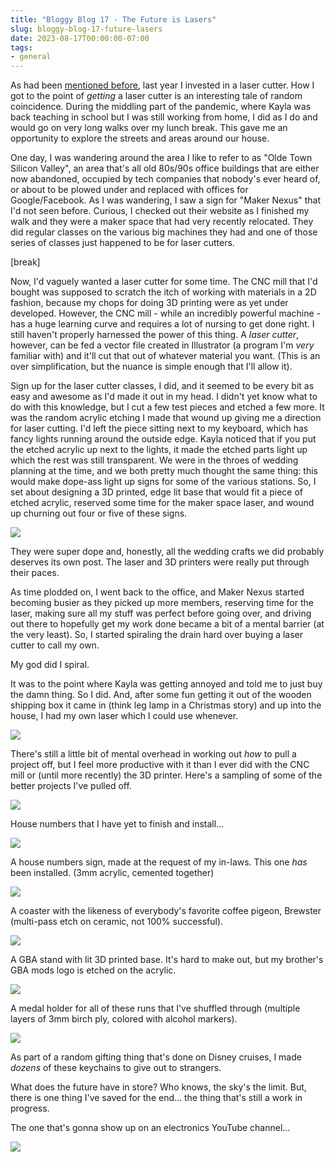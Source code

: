 ```yaml
---
title: "Bloggy Blog 17 - The Future is Lasers"
slug: bloggy-blog-17-future-lasers
date: 2023-08-17T00:00:00-07:00
tags:
- general
---
```

As had been [mentioned before](https://dxprog.com/entry/bloggy-blog-brain-crushing-summer-2022), last year I invested in a laser cutter. How I got to the point of _getting_ a laser cutter is an interesting tale of random coincidence. During the middling part of the pandemic, where Kayla was back teaching in school but I was still working from home, I did as I do and would go on very long walks over my lunch break. This gave me an opportunity to explore the streets and areas around our house.

One day, I was wandering around the area I like to refer to as "Olde Town Silicon Valley", an area that's all old 80s/90s office buildings that are either now abandoned, occupied by tech companies that nobody's ever heard of, or about to be plowed under and replaced with offices for Google/Facebook. As I was wandering, I saw a sign for "Maker Nexus" that I'd not seen before. Curious, I checked out their website as I finished my walk and they were a maker space that had very recently relocated. They did regular classes on the various big machines they had and one of those series of classes just happened to be for laser cutters.

[break]

Now, I'd vaguely wanted a laser cutter for some time. The CNC mill that I'd bought was supposed to scratch the itch of working with materials in a 2D fashion, because my chops for doing 3D printing were as yet under developed. However, the CNC mill - while an incredibly powerful machine - has a huge learning curve and requires a lot of nursing to get done right. I still haven't properly harnessed the power of this thing. A _laser cutter_, however, can be fed a vector file created in Illustrator (a program I'm _very_ familiar with) and it'll cut that out of whatever material you want. (This is an over simplification, but the nuance is simple enough that I'll allow it).

Sign up for the laser cutter classes, I did, and it seemed to be every bit as easy and awesome as I'd made it out in my head. I didn't yet know what to do with this knowledge, but I cut a few test pieces and etched a few more. It was the random acrylic etching I made that wound up giving me a direction for laser cutting. I'd left the piece sitting next to my keyboard, which has fancy lights running around the outside edge. Kayla noticed that if you put the etched acrylic up next to the lights, it made the etched parts light up which the rest was still transparent. We were in the throes of wedding planning at the time, and we both pretty much thought the same thing: this would make dope-ass light up signs for some of the various stations. So, I set about designing a 3D printed, edge lit base that would fit a piece of etched acrylic, reserved some time for the maker space laser, and wound up churning out four or five of these signs.

![](https://hackmann.family/photos/wedding/A_0007.jpg)

They were super dope and, honestly, all the wedding crafts we did probably deserves its own post. The laser and 3D printers were really put through their paces.

As time plodded on, I went back to the office, and Maker Nexus started becoming busier as they picked up more members, reserving time for the laser, making sure all my stuff was perfect before going over, and driving out there to hopefully get my work done became a bit of a mental barrier (at the very least). So, I started spiraling the drain hard over buying a laser cutter to call my own.

My god did I spiral.

It was to the point where Kayla was getting annoyed and told me to just buy the damn thing. So I did. And, after some fun getting it out of the wooden shipping box it came in (think leg lamp in a Christmas story) and up into the house, I had my own laser which I could use whenever.

![](https://hackmann.family/photos/laser/the-laser.jpg)

There's still a little bit of mental overhead in working out _how_ to pull a project off, but I feel more productive with it than I ever did with the CNC mill or (until more recently) the 3D printer. Here's a sampling of some of the better projects I've pulled off.

![](https://hackmann.family/photos/laser/house-sign.jpg)

House numbers that I have yet to finish and install...

![](https://hackmann.family/photos/laser/turtle-sign.jpg)

A house numbers sign, made at the request of my in-laws. This one _has_ been installed. (3mm acrylic, cemented together)

![](https://hackmann.family/photos/laser/brewster-coaster.jpg)

A coaster with the likeness of everybody's favorite coffee pigeon, Brewster (multi-pass etch on ceramic, not 100% successful).

![](https://hackmann.family/photos/laser/gba-stand.jpg)

A GBA stand with lit 3D printed base. It's hard to make out, but my brother's GBA mods logo is etched on the acrylic.

![](https://hackmann.family/photos/laser/run-medal-holder.jpg)

A medal holder for all of these runs that I've shuffled through (multiple layers of 3mm birch ply, colored with alcohol markers).

![](https://hackmann.family/photos/laser/dream-keychains.jpg)

As part of a random gifting thing that's done on Disney cruises, I made _dozens_ of these keychains to give out to strangers.

What does the future have in store? Who knows, the sky's the limit. But, there is one thing I've saved for the end... the thing that's still a work in progress.

The one that's gonna show up on an electronics YouTube channel...

![](https://hackmann.family/photos/laser/button-box.jpg)
